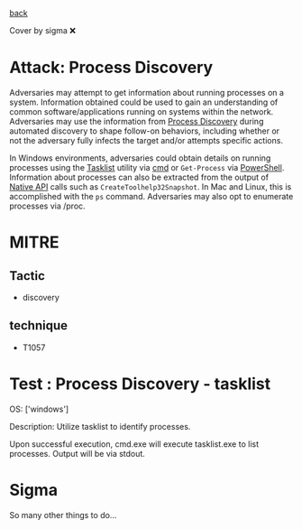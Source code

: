 [back](../index.md)

Cover by sigma :x: 

# Attack: Process Discovery

 Adversaries may attempt to get information about running processes on a system. Information obtained could be used to gain an understanding of common software/applications running on systems within the network. Adversaries may use the information from [Process Discovery](https://attack.mitre.org/techniques/T1057) during automated discovery to shape follow-on behaviors, including whether or not the adversary fully infects the target and/or attempts specific actions.

In Windows environments, adversaries could obtain details on running processes using the [Tasklist](https://attack.mitre.org/software/S0057) utility via [cmd](https://attack.mitre.org/software/S0106) or <code>Get-Process</code> via [PowerShell](https://attack.mitre.org/techniques/T1059/001). Information about processes can also be extracted from the output of [Native API](https://attack.mitre.org/techniques/T1106) calls such as <code>CreateToolhelp32Snapshot</code>. In Mac and Linux, this is accomplished with the <code>ps</code> command. Adversaries may also opt to enumerate processes via /proc.

# MITRE
## Tactic
  - discovery

## technique
  - T1057

# Test : Process Discovery - tasklist

OS: ['windows']

Description: Utilize tasklist to identify processes.

Upon successful execution, cmd.exe will execute tasklist.exe to list processes. Output will be via stdout. 


# Sigma

 So many other things to do...